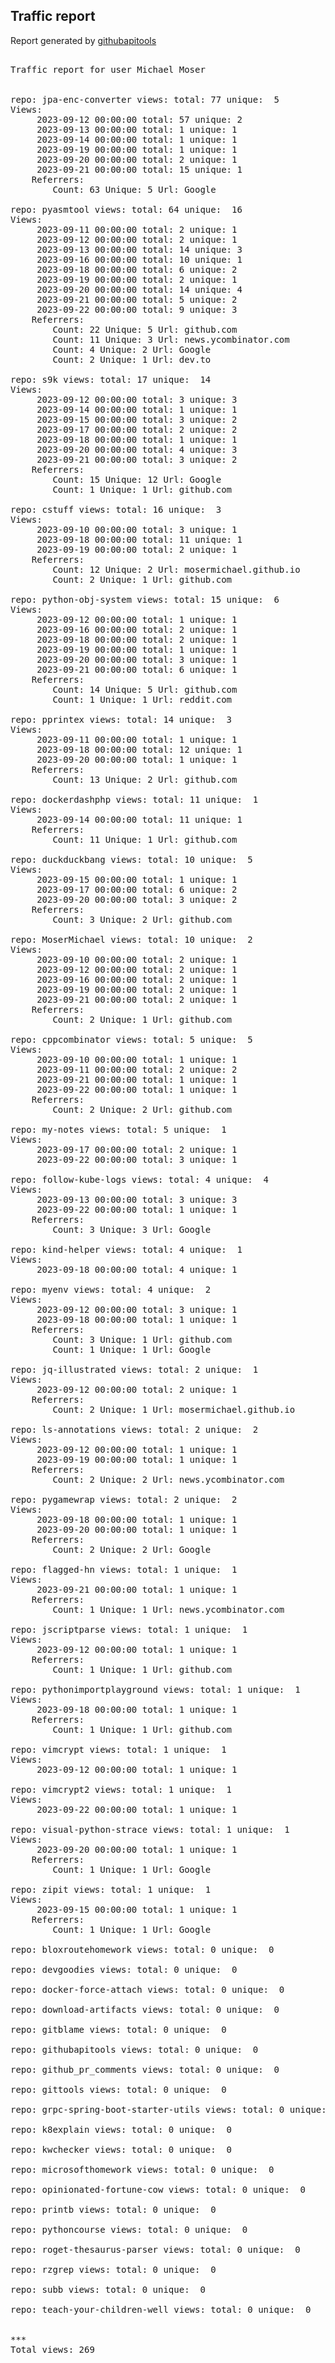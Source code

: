 <h2> Traffic report </h2>

Report generated by <a href="https://github.com/MoserMichael/githubapitools">githubapitools</a>

<pre>

Traffic report for user Michael Moser


repo: jpa-enc-converter views: total: 77 unique:  5
Views:
	 2023-09-12 00:00:00 total: 57 unique: 2
	 2023-09-13 00:00:00 total: 1 unique: 1
	 2023-09-14 00:00:00 total: 1 unique: 1
	 2023-09-19 00:00:00 total: 1 unique: 1
	 2023-09-20 00:00:00 total: 2 unique: 1
	 2023-09-21 00:00:00 total: 15 unique: 1
	Referrers:
		Count: 63 Unique: 5 Url: Google

repo: pyasmtool views: total: 64 unique:  16
Views:
	 2023-09-11 00:00:00 total: 2 unique: 1
	 2023-09-12 00:00:00 total: 2 unique: 1
	 2023-09-13 00:00:00 total: 14 unique: 3
	 2023-09-16 00:00:00 total: 10 unique: 1
	 2023-09-18 00:00:00 total: 6 unique: 2
	 2023-09-19 00:00:00 total: 2 unique: 1
	 2023-09-20 00:00:00 total: 14 unique: 4
	 2023-09-21 00:00:00 total: 5 unique: 2
	 2023-09-22 00:00:00 total: 9 unique: 3
	Referrers:
		Count: 22 Unique: 5 Url: github.com
		Count: 11 Unique: 3 Url: news.ycombinator.com
		Count: 4 Unique: 2 Url: Google
		Count: 2 Unique: 1 Url: dev.to

repo: s9k views: total: 17 unique:  14
Views:
	 2023-09-12 00:00:00 total: 3 unique: 3
	 2023-09-14 00:00:00 total: 1 unique: 1
	 2023-09-15 00:00:00 total: 3 unique: 2
	 2023-09-17 00:00:00 total: 2 unique: 2
	 2023-09-18 00:00:00 total: 1 unique: 1
	 2023-09-20 00:00:00 total: 4 unique: 3
	 2023-09-21 00:00:00 total: 3 unique: 2
	Referrers:
		Count: 15 Unique: 12 Url: Google
		Count: 1 Unique: 1 Url: github.com

repo: cstuff views: total: 16 unique:  3
Views:
	 2023-09-10 00:00:00 total: 3 unique: 1
	 2023-09-18 00:00:00 total: 11 unique: 1
	 2023-09-19 00:00:00 total: 2 unique: 1
	Referrers:
		Count: 12 Unique: 2 Url: mosermichael.github.io
		Count: 2 Unique: 1 Url: github.com

repo: python-obj-system views: total: 15 unique:  6
Views:
	 2023-09-12 00:00:00 total: 1 unique: 1
	 2023-09-16 00:00:00 total: 2 unique: 1
	 2023-09-18 00:00:00 total: 2 unique: 1
	 2023-09-19 00:00:00 total: 1 unique: 1
	 2023-09-20 00:00:00 total: 3 unique: 1
	 2023-09-21 00:00:00 total: 6 unique: 1
	Referrers:
		Count: 14 Unique: 5 Url: github.com
		Count: 1 Unique: 1 Url: reddit.com

repo: pprintex views: total: 14 unique:  3
Views:
	 2023-09-11 00:00:00 total: 1 unique: 1
	 2023-09-18 00:00:00 total: 12 unique: 1
	 2023-09-20 00:00:00 total: 1 unique: 1
	Referrers:
		Count: 13 Unique: 2 Url: github.com

repo: dockerdashphp views: total: 11 unique:  1
Views:
	 2023-09-14 00:00:00 total: 11 unique: 1
	Referrers:
		Count: 11 Unique: 1 Url: github.com

repo: duckduckbang views: total: 10 unique:  5
Views:
	 2023-09-15 00:00:00 total: 1 unique: 1
	 2023-09-17 00:00:00 total: 6 unique: 2
	 2023-09-20 00:00:00 total: 3 unique: 2
	Referrers:
		Count: 3 Unique: 2 Url: github.com

repo: MoserMichael views: total: 10 unique:  2
Views:
	 2023-09-10 00:00:00 total: 2 unique: 1
	 2023-09-12 00:00:00 total: 2 unique: 1
	 2023-09-16 00:00:00 total: 2 unique: 1
	 2023-09-19 00:00:00 total: 2 unique: 1
	 2023-09-21 00:00:00 total: 2 unique: 1
	Referrers:
		Count: 2 Unique: 1 Url: github.com

repo: cppcombinator views: total: 5 unique:  5
Views:
	 2023-09-10 00:00:00 total: 1 unique: 1
	 2023-09-11 00:00:00 total: 2 unique: 2
	 2023-09-21 00:00:00 total: 1 unique: 1
	 2023-09-22 00:00:00 total: 1 unique: 1
	Referrers:
		Count: 2 Unique: 2 Url: github.com

repo: my-notes views: total: 5 unique:  1
Views:
	 2023-09-17 00:00:00 total: 2 unique: 1
	 2023-09-22 00:00:00 total: 3 unique: 1

repo: follow-kube-logs views: total: 4 unique:  4
Views:
	 2023-09-13 00:00:00 total: 3 unique: 3
	 2023-09-22 00:00:00 total: 1 unique: 1
	Referrers:
		Count: 3 Unique: 3 Url: Google

repo: kind-helper views: total: 4 unique:  1
Views:
	 2023-09-18 00:00:00 total: 4 unique: 1

repo: myenv views: total: 4 unique:  2
Views:
	 2023-09-12 00:00:00 total: 3 unique: 1
	 2023-09-18 00:00:00 total: 1 unique: 1
	Referrers:
		Count: 3 Unique: 1 Url: github.com
		Count: 1 Unique: 1 Url: Google

repo: jq-illustrated views: total: 2 unique:  1
Views:
	 2023-09-12 00:00:00 total: 2 unique: 1
	Referrers:
		Count: 2 Unique: 1 Url: mosermichael.github.io

repo: ls-annotations views: total: 2 unique:  2
Views:
	 2023-09-12 00:00:00 total: 1 unique: 1
	 2023-09-19 00:00:00 total: 1 unique: 1
	Referrers:
		Count: 2 Unique: 2 Url: news.ycombinator.com

repo: pygamewrap views: total: 2 unique:  2
Views:
	 2023-09-18 00:00:00 total: 1 unique: 1
	 2023-09-20 00:00:00 total: 1 unique: 1
	Referrers:
		Count: 2 Unique: 2 Url: Google

repo: flagged-hn views: total: 1 unique:  1
Views:
	 2023-09-21 00:00:00 total: 1 unique: 1
	Referrers:
		Count: 1 Unique: 1 Url: news.ycombinator.com

repo: jscriptparse views: total: 1 unique:  1
Views:
	 2023-09-12 00:00:00 total: 1 unique: 1
	Referrers:
		Count: 1 Unique: 1 Url: github.com

repo: pythonimportplayground views: total: 1 unique:  1
Views:
	 2023-09-18 00:00:00 total: 1 unique: 1
	Referrers:
		Count: 1 Unique: 1 Url: github.com

repo: vimcrypt views: total: 1 unique:  1
Views:
	 2023-09-12 00:00:00 total: 1 unique: 1

repo: vimcrypt2 views: total: 1 unique:  1
Views:
	 2023-09-22 00:00:00 total: 1 unique: 1

repo: visual-python-strace views: total: 1 unique:  1
Views:
	 2023-09-20 00:00:00 total: 1 unique: 1
	Referrers:
		Count: 1 Unique: 1 Url: Google

repo: zipit views: total: 1 unique:  1
Views:
	 2023-09-15 00:00:00 total: 1 unique: 1
	Referrers:
		Count: 1 Unique: 1 Url: Google

repo: bloxroutehomework views: total: 0 unique:  0

repo: devgoodies views: total: 0 unique:  0

repo: docker-force-attach views: total: 0 unique:  0

repo: download-artifacts views: total: 0 unique:  0

repo: gitblame views: total: 0 unique:  0

repo: githubapitools views: total: 0 unique:  0

repo: github_pr_comments views: total: 0 unique:  0

repo: gittools views: total: 0 unique:  0

repo: grpc-spring-boot-starter-utils views: total: 0 unique:  0

repo: k8explain views: total: 0 unique:  0

repo: kwchecker views: total: 0 unique:  0

repo: microsofthomework views: total: 0 unique:  0

repo: opinionated-fortune-cow views: total: 0 unique:  0

repo: printb views: total: 0 unique:  0

repo: pythoncourse views: total: 0 unique:  0

repo: roget-thesaurus-parser views: total: 0 unique:  0

repo: rzgrep views: total: 0 unique:  0

repo: subb views: total: 0 unique:  0

repo: teach-your-children-well views: total: 0 unique:  0


***
Total views: 269
